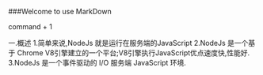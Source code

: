###Welcome to use MarkDown

command + 1


一.概述
	1.简单来说,NodeJs 就是运行在服务端的JavaScript
	2.NodeJs 是一个基于 Chrome V8引擎建立的一个平台;V8引擎执行JavaScript优点速度快,性能好.
	3.NodeJs 是一个事件驱动的 I/O 服务端 JavaScript 环境.


